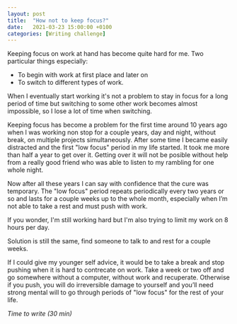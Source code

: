 ```yaml
---
layout: post
title:  "How not to keep focus?"
date:   2021-03-23 15:00:00 +0100
categories: [Writing challenge]
---
```


Keeping focus on work at hand has become quite hard for me. Two particular things especially: 
- To begin with work at first place and later on 
- To switch to different types of work. 

When I eventually start working it's not a problem to stay in focus for a long period of time but switching to some other work becomes almost impossible, so I lose a lot of time when switching.

Keeping focus has become a problem for the first time around 10 years ago when I was working non stop for a couple years, day and night, without break, on multiple projects simultaneously. After some time I became easily distracted and the first "low focus" period in my life started. It took me more than half a year to get over it. Getting over it will not be posible without help from a really good friend who was able to listen to my rambling for one whole night.

Now after all these years I can say with confidence that the cure was temporary. The "low focus" period repeats periodically every two years or so and lasts for a couple weeks up to the whole month, especially when I’m not able to take a rest and must push with work.

If you wonder, I'm still working hard but I'm also trying to limit my work on 8 hours per day.

Solution is still the same, find someone to talk to and rest for a couple weeks.

If I could give my younger self advice, it would be to take a break and stop pushing when it is hard to contrecate on work. Take a week or two off  and go somewhere without a computer, without work and recuperate. Otherwise if you push,  you will do irreversible damage to yourself and you’ll need strong mental will to go through periods of "low focus" for the rest of your life.

_Time to write (30 min)_
